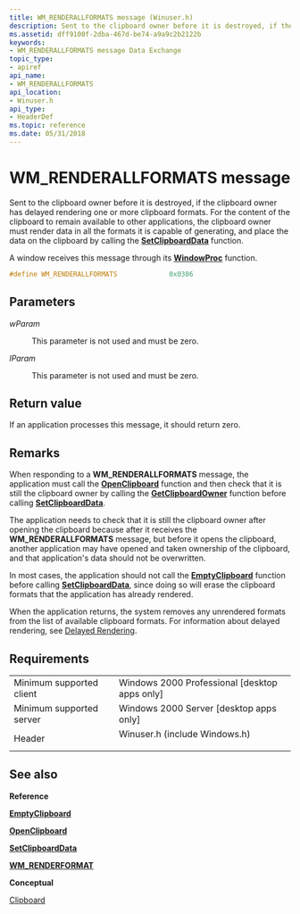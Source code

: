 ```yaml
---
title: WM_RENDERALLFORMATS message (Winuser.h)
description: Sent to the clipboard owner before it is destroyed, if the clipboard owner has delayed rendering one or more clipboard formats.
ms.assetid: dff9100f-2dba-467d-be74-a9a9c2b2122b
keywords:
- WM_RENDERALLFORMATS message Data Exchange
topic_type:
- apiref
api_name:
- WM_RENDERALLFORMATS
api_location:
- Winuser.h
api_type:
- HeaderDef
ms.topic: reference
ms.date: 05/31/2018
---
```


# WM\_RENDERALLFORMATS message

Sent to the clipboard owner before it is destroyed, if the clipboard owner has delayed rendering one or more clipboard formats. For the content of the clipboard to remain available to other applications, the clipboard owner must render data in all the formats it is capable of generating, and place the data on the clipboard by calling the [**SetClipboardData**](/windows/win32/api/winuser/nf-winuser-setclipboarddata) function.

A window receives this message through its [**WindowProc**](/previous-versions/windows/desktop/legacy/ms633573(v=vs.85)) function.


```C++
#define WM_RENDERALLFORMATS             0x0306
```



## Parameters

<dl> <dt>

*wParam* 
</dt> <dd>

This parameter is not used and must be zero.

</dd> <dt>

*lParam* 
</dt> <dd>

This parameter is not used and must be zero.

</dd> </dl>

## Return value

If an application processes this message, it should return zero.

## Remarks

When responding to a **WM\_RENDERALLFORMATS** message, the application must call the [**OpenClipboard**](/windows/win32/api/winuser/nf-winuser-openclipboard) function and then check that it is still the clipboard owner by calling the [**GetClipboardOwner**](/windows/win32/api/winuser/nf-winuser-getclipboardowner) function before calling [**SetClipboardData**](/windows/win32/api/winuser/nf-winuser-setclipboarddata).

The application needs to check that it is still the clipboard owner after opening the clipboard because after it receives the **WM\_RENDERALLFORMATS** message, but before it opens the clipboard, another application may have opened and taken ownership of the clipboard, and that application's data should not be overwritten.

In most cases, the application should not call the [**EmptyClipboard**](/windows/win32/api/winuser/nf-winuser-emptyclipboard) function before calling [**SetClipboardData**](/windows/win32/api/winuser/nf-winuser-setclipboarddata), since doing so will erase the clipboard formats that the application has already rendered.

When the application returns, the system removes any unrendered formats from the list of available clipboard formats. For information about delayed rendering, see [Delayed Rendering](clipboard-operations.md#delayed-rendering).

## Requirements



|                                     |                                                                                                          |
|-------------------------------------|----------------------------------------------------------------------------------------------------------|
| Minimum supported client<br/> | Windows 2000 Professional \[desktop apps only\]<br/>                                               |
| Minimum supported server<br/> | Windows 2000 Server \[desktop apps only\]<br/>                                                     |
| Header<br/>                   | <dl> <dt>Winuser.h (include Windows.h)</dt> </dl> |



## See also

<dl> <dt>

**Reference**
</dt> <dt>

[**EmptyClipboard**](/windows/desktop/api/Winuser/nf-winuser-emptyclipboard)
</dt> <dt>

[**OpenClipboard**](/windows/desktop/api/Winuser/nf-winuser-openclipboard)
</dt> <dt>

[**SetClipboardData**](/windows/win32/api/winuser/nf-winuser-setclipboarddata)
</dt> <dt>

[**WM\_RENDERFORMAT**](wm-renderformat.md)
</dt> <dt>

**Conceptual**
</dt> <dt>

[Clipboard](clipboard.md)
</dt> </dl>

 


